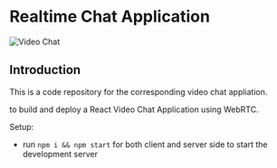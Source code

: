 # Realtime Chat Application

![Video Chat](https://i.ibb.co/7WZRLD1/122.jpg)

## Introduction
This is a code repository for the corresponding video chat appliation. 

to build and deploy a React Video Chat Application using WebRTC.

Setup:
- run ```npm i && npm start``` for both client and server side to start the development server
